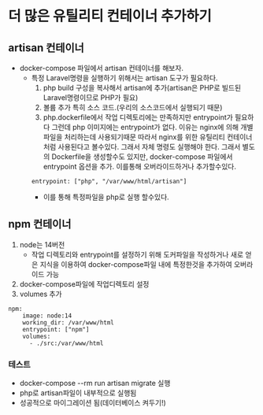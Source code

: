 # 더 많은 유틸리티 컨테이너 추가하기

## artisan 컨테이너

- docker-compose 파일에서 artisan 컨테이너를 해보자.
  - 특정 Laravel명령을 실행하기 위해서는 artisan 도구가 필요하다.
    1. php build 구성을 복사해서 artisan에 추가(artisan은 PHP로 빌드된 Laravel명령이므로 PHP가 필요)
    2. 볼륨 추가 특히 소스 코드.(우리의 소스코드에서 실행되기 때문)
    3. php.dockerfile에서 작업 디렉토리에는 만족하지만 entrypoint가 필요하다 그런데 php 이미지에는 entrypoint가 없다. 이유는 nginx에 의해 개별파일을 처리하는데 사용되기때문 따라서 nginx를 위한 유틸리티 컨테이너처럼 사용된다고 볼수있다. 그래서 자체 명령도 실행해야 한다. 그래서 별도의 Dockerfile을 생성할수도 있지만, docker-compose 파일에서 entrypoint 옵션을 추가. 이를통해 오버라이드하거나 추가할수있다.
    ```
    entrypoint: ["php", "/var/www/html/artisan"]
    ```
    - 이를 통해 특정파일을 php로 실행 할수있다.

## npm 컨테이너

1. node는 14버전
   - 작업 디렉토리와 entrypoint를 설정하기 위해 도커파일을 작성하거나 새로 얻은 지식을 이용하여 docker-compose파일 내에 특정한것을 추가하여 오버라이드 가능
2. docker-compose파일에 작업디렉토리 설정
3. volumes 추가

```
npm:
    image: node:14
    working_dir: /var/www/html
    entrypoint: ["npm"]
    volumes:
      - ./src:/var/www/html
```

### 테스트

- docker-compose --rm run artisan migrate 실행
- php로 artisan파일이 내부적으로 실행됨
- 성공적으로 마이그레이션 됨(데이터베이스 켜두기!)

